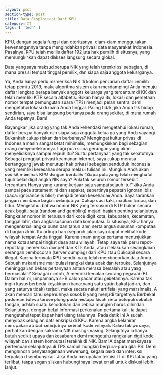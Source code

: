 ```yaml
---
layout: post
section-type: post
title: Data Eksploitasi Dari KPU
category: IT
tags: [ 'tech' ]
---
```


KPU, dengan segala fungsi dan otoritasnya, diam-diam menggunakan kewenangannya tanpa mengindahkan privasi data masyarakat Indonesia. Pasalnya, KPU telah merilis daftar 192 juta hak pemilih di situsnya, yang memungkinkan dapat diakses langsung secara global.

Data yang saya maksud berupa NIK yang telah terenkripsi sebagian, di mana presisi tempat tinggal pemilik, dan siapa saja anggota keluarganya. 

Ya, Anda hanya perlu memeriksa NIK di kolom pencarian daftar pemilih tetap pemilu 2019, maka algoritma sistem akan mendampingi Anda menuju daftar lengkap berapa banyak anggota keluarga yang tercantum di KK dan telah memiliki KTP secara alfabetis. Bukan hanya itu, lokasi dan pemetaan nomor tempat pemungutan suara (TPS) menjadi peran sentral demi mengetahui lokasi di mana Anda tinggal. Paling tidak, jika Anda tak hidup sendirian, saya bisa langsung bertanya pada orang sekitar, di mana rumah Anda tepatnya. Bam!

Bayangkan jika orang yang tak Anda kehendaki mengetahui lokasi rumah, daftar berapa banyak dan siapa saja anggota keluarga yang Anda sayangi. Bukankah cukup riskan dan berbahaya? 
Mengingat kultur privasi di Indonesia masih sangat ketat minimalis, memungkinkan bagi sebagian orang menyepelekannya. Lagi pula siapa gerangan yang akan menyelidikinya sampai sejauh itu? Suatu pertanyaan yang tak sepatutnya. 
Sebagai penggiat privasi keamanan internet, saya cukup merasa bertanggung jawab menutupi hak privasi sebagian penduduk Indonesia yang memiliki keresahan serupa melalui tulisan ini.
Mungkin Anda akan sedikit memihak KPU dengan berdalih: 
“Siapa pula yang telah menghafal tujuh belas digit angka NIK saya? Pula tak seluruh nomor tersebut tercantum. Hanya yang kurang kerjaan saja sampai sejauh itu!” 
Jika Anda sampai pada statement ini dan sepakat, sepertinya pepatah ignoran iblis (baca: ignorance is bliss) menjadi teman keseharian Anda. Saya sarankan jangan membaca bagian selanjutnya. Cukup cuci kaki, matikan lampu, dan tidur.
Mengetahui bahwa nomor NIK yang tersusun di KTP bukan secara acak begitu saja (random and gambling) mejadi bagian penting selanjutnya. Rangkaian nomor ini tersusun dari kode digit kota, kabupaten, kecamatan, tanggal lahir, dan angka susunan data komputasi. Di situsnya, KPU hanya mengenkripsi angka bulan dan tahun lahir, serta angka susunan komputasi di bagian akhir. Itu artinya baru separuh jalan saya dapat melihat kode wilayah tempat Anda tinggal. Karena enam angka pertama menunjukkan nama kota sampai tingkat desa atau wilayah. Tetapi saya tak perlu repot-repot lagi memeriksa dompet dan KTP Anda, atau melakukan serangkaian serangan pembocoran (server dumping) dari KPU atau Dukcapil secara illegal. Karena ternyata KPU sendiri yang telah membocorkan data Anda. Sebuah mekanisme manipulasi rangkai data acak dan terbuka. Selanjutnya meninggalkan bekas pertanyaan antara merasa bersalah atau yang bermasalah?
Sebagai contoh, A memiliki kenalan seorang pegawai (B). Dalam hal ini, umpamanya si-B calon pacar atau gebetannya. Karena tak ingin kasus berbeda keyakinan (baca: yang satu yakin bakal jadian, dan yang satunya tidak) terjadi, maka secara naluri artifisial yang maksimalis, A akan mencari tahu sepenuhnya sosok B yang menjadi targetnya. Berbekal pedoman bahwa tercemplung pada nestapa kisah cinta betepuk sebelah tangan, adalah suatu kebodohan dan sebisa mungkin harus dihindari.
Selanjutnya, dengan bekal informasi perkenalan pertama kali, ia dapat mengetahui tepat kapan hari ulang tahunnya. Pada detik ini A sudah menyibak sebagian data enkripsi di KPU. Karena angka kelahiran merupakan atribut selanjutnya setelah kode wilayah. Kalau tak percaya, perhatikan dengan saksama NIK masing-masing.
Selanjutnya ia hanya butuh sedikit upaya dan kesabaran demi mengetahu rangkaian digit kode wilayah dan sistem komputasi terakhir di NIK. Bam! A dapat merekayasa pertemuan selanjutnya di TPS sambil mungkin berpura-pura gila.
PS: 
Demi menghindari penyalahgunaan wewenang, segala bukti dan interuksi terpaksa disembunyikan. Jika Anda merupakan teknisi IT di KPU atau yang terlibat, tanpa segan silakan hubungi saya lewat email untuk diskusi lebih lanjut.

